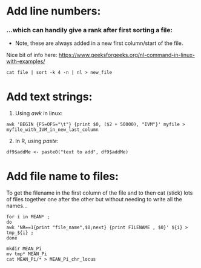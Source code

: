 # Add line numbers: 
### ...which can handily give a rank after first sorting a file:
- Note, these are always added in a new first column/start of the file.

Nice bit of info here: https://www.geeksforgeeks.org/nl-command-in-linux-with-examples/ 
```
cat file | sort -k 4 -n | nl > new_file
```

# Add text strings:

1. Using _awk_ in linux:
```
awk 'BEGIN {FS=OFS="\t"} {print $0, ($2 + 50000), "IVM"}' myfile > myfile_with_IVM_in_new_last_column
```

2. In R, using _paste_:
```
df9$addMe <- paste0("text to add", df9$addMe)
```

# Add file name to files:
To get the filename in the first column of the file and to then cat (stick) lots of files together one after the other but without needing to write all the names...
```
for i in MEAN* ;
do
awk 'NR==1{print "file_name",$0;next} {print FILENAME , $0}' ${i} > tmp_${i} ;
done

mkdir MEAN_Pi
mv tmp* MEAN_Pi
cat MEAN_Pi/* > MEAN_Pi_chr_locus
```
